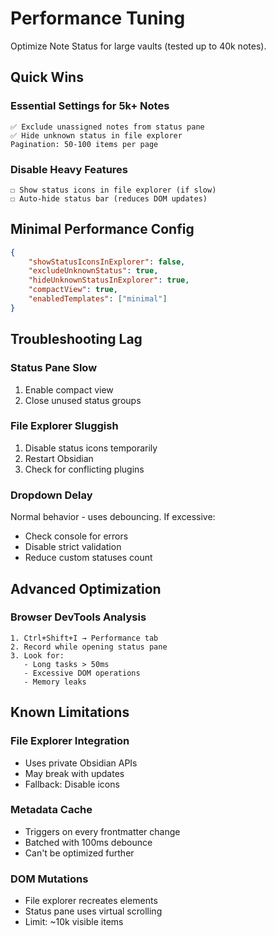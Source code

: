 # Performance Tuning

Optimize Note Status for large vaults (tested up to 40k notes).

## Quick Wins

### Essential Settings for 5k+ Notes

```
✅ Exclude unassigned notes from status pane
✅ Hide unknown status in file explorer
Pagination: 50-100 items per page
```

### Disable Heavy Features

```
☐ Show status icons in file explorer (if slow)
☐ Auto-hide status bar (reduces DOM updates)
```

## Minimal Performance Config

```json
{
	"showStatusIconsInExplorer": false,
	"excludeUnknownStatus": true,
	"hideUnknownStatusInExplorer": true,
	"compactView": true,
	"enabledTemplates": ["minimal"]
}
```

## Troubleshooting Lag

### Status Pane Slow

1. Enable compact view
2. Close unused status groups

### File Explorer Sluggish

1. Disable status icons temporarily
2. Restart Obsidian
3. Check for conflicting plugins

### Dropdown Delay

Normal behavior - uses debouncing. If excessive:

- Check console for errors
- Disable strict validation
- Reduce custom statuses count

## Advanced Optimization

### Browser DevTools Analysis

```
1. Ctrl+Shift+I → Performance tab
2. Record while opening status pane
3. Look for:
   - Long tasks > 50ms
   - Excessive DOM operations
   - Memory leaks
```

## Known Limitations

### File Explorer Integration

- Uses private Obsidian APIs
- May break with updates
- Fallback: Disable icons

### Metadata Cache

- Triggers on every frontmatter change
- Batched with 100ms debounce
- Can't be optimized further

### DOM Mutations

- File explorer recreates elements
- Status pane uses virtual scrolling
- Limit: ~10k visible items
